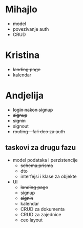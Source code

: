 # Mihajlo
- ~~model~~
- povezivanje auth
- CRUD

# Kristina
- ~~landing page~~
- kalendar

# Andjelija
- ~~login nakon signup~~
- ~~signup~~
- ~~signin~~
- signout
- ~~routing - fali deo za auth~~



## taskovi za drugu fazu
- model podataka i perzistencije
    - ~~schema.prisma~~
    - dto
    - interfejsi i klase za objekte
- UI
    - ~~landing page~~
    - ~~signup~~
    - ~~signin~~
    - kalendar
    - CRUD za dokumenta
    - CRUD za zajednice
    - ceo layout
